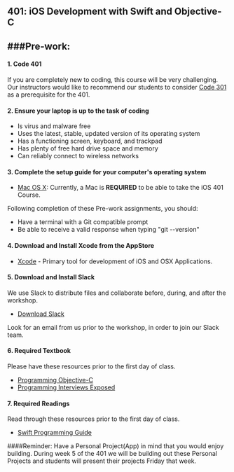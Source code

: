 
401: iOS Development with Swift and Objective-C
-----------------------

###Pre-work:
------------

#### 1. Code 401
If you are completely new to coding, this course will be very challenging. Our instructors would like to recommend our students to consider <a href="https://www.codefellows.org/courses/code-301/intermediate-software-development" target="_blank">Code 301</a> as a prerequisite for the 401.

#### 2. Ensure your laptop is up to the task of coding

  - Is virus and malware free
  - Uses the latest, stable, updated version of its operating system
  - Has a functioning screen, keyboard, and trackpad
  - Has plenty of free hard drive space and memory
  - Can reliably connect to wireless networks

#### 3. Complete the setup guide for your computer's operating system

  - <a href="os-setup.md" target="_blank">Mac OS X</a>: Currently, a Mac is **REQUIRED** to be able to take the iOS 401 Course.

Following completion of these Pre-work assignments, you should:
 - Have a terminal with a Git compatible prompt
 - Be able to receive a valid response when typing "git --version"

#### 4. Download and Install Xcode from the AppStore
 - <a href="https://itunes.apple.com/us/app/xcode/id497799835?ls=1&mt=12" target="_blank">Xcode</a> - Primary tool for development of iOS and OSX Applications. 

#### 5. Download and Install Slack

We use Slack to distribute files and collaborate before, during, and after the workshop.

  - <a href="https://slack.com/downloads" target="_blank">Download Slack</a>

Look for an email from us prior to the workshop, in order to join our Slack team.

#### 6. Required Textbook
Please have these resources prior to the first day of class.

   - <a href="http://www.amazon.com/Programming-Objective-C-Edition-Developers-Library/dp/0321967607" target="_blank">Programming Objective-C</a>
   - <a href="http://www.amazon.com/Programming-Interviews-Exposed-Secrets-Landing/dp/1118261364/ref=sr_1_1?s=books&ie=UTF8&qid=1463698680&sr=1-1&keywords=programming+interviews+exposed">Programming Interviews Exposed</a>

#### 7. Required Readings
Read through these resources prior to the first day of class.

   - <a href="https://developer.apple.com/library/ios/documentation/Swift/Conceptual/Swift_Programming_Language/index.html" target="_blank">Swift Programming Guide</a>

####Reminder:
Have a Personal Project(App) in mind that you would enjoy building. During week 5 of the 401 we will be building out these Personal Projects and students will present their projects Friday that week.
